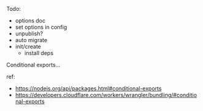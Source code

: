 Todo:
- options doc
- set options in config
- unpublish?
- auto migrate
- init/create
  - install deps

Conditional exports...

ref: 
- https://nodejs.org/api/packages.html#conditional-exports
- https://developers.cloudflare.com/workers/wrangler/bundling/#conditional-exports

